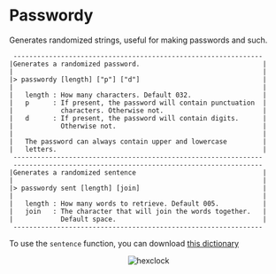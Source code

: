 Passwordy
======

Generates randomized strings, useful for making passwords and such.

     ---------------------------------------------------------------
    |Generates a randomized password.                               |
    |                                                               |
    |> passwordy [length] ["p"] ["d"]                               |
    |                                                               |
    |   length : How many characters. Default 032.                  |
    |   p      : If present, the password will contain punctuation  |
    |            characters. Otherwise not.                         |
    |   d      : If present, the password will contain digits.      |
    |            Otherwise not.                                     |
    |                                                               |
    |   The password can always contain upper and lowercase         |
    |   letters.                                                    |
     ---------------------------------------------------------------
     ---------------------------------------------------------------
    |Generates a randomized sentence                                |
    |                                                               |
    |> passwordy sent [length] [join]                               |
    |                                                               |
    |   length : How many words to retrieve. Default 005.           |
    |   join   : The character that will join the words together.   |
    |            Default space.                                     |
     ---------------------------------------------------------------


To use the `sentence` function, you can download [this dictionary](https://github.com/voussoir/else/tree/master/Dictionary)

<p align="center">
  <img src="https://github.com/voussoir/else/blob/master/.GitImages/passwordy.png?raw=true" alt="hexclock"/>
</p>